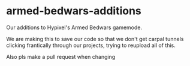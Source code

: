 # armed-bedwars-additions
Our additions to Hypixel's Armed Bedwars gamemode.

We are making this to save our code so that we don't get carpal tunnels clicking frantically through our projects, trying to reupload all of this.

Also pls make a pull request when changing
